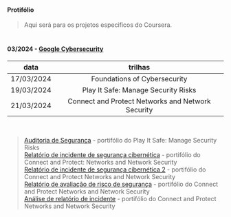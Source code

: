 #### Protifólio
>
>Aqui será para os projetos especificos do Coursera.
>
#
#### 03/2024 - [Google Cybersecurity](https://github.com/MateusBSS/Portfolio/tree/main/Google)

  data   | trilhas
:-------: | :------:
17/03/2024 | Foundations of Cybersecurity
19/03/2024 | Play It Safe: Manage Security Risks
21/03/2024 | Connect and Protect Networks and Network Security
<br>
    
> [Auditoria de Segurança](https://github.com/MateusBSS/Portfolio/blob/main/Google/Modulo2%20-%20Mateus%20Breno%20Soares.pdf) - portifólio do Play It Safe: Manage Security Risks
><br>
> [Relatório de incidente de 
segurança cibernética](https://github.com/mtsXD/Coursera/blob/main/Google/Connect%20and%20Protect%3A%20Networks%20and%20Network%20Security-%20Mateus%20Breno%20Soares.pdf) - portifólio do Connect and Protect: Networks and Network Security
><br>
>[Relatório de incidente de segurança cibernética 2](https://github.com/mtsXD/Coursera/blob/main/Google/Play%20It%20Safe%3A%20Manage%20Security%20Risks%202%20-%20Mateus%20Breno%20Soares.pdf) - portifólio do Connect and Protect Networks and Network Security
><br>
>[Relatório de avaliação de 
risco de segurança](https://github.com/mtsXD/Coursera/blob/main/Google/Connect%20and%20Protect%3A%20Networks%20and%20Network%20Security%203%20-%20Mateus%20Breno%20Soares.pdf.pdf) - portifólio do Connect and Protect Networks and Network Security
><br>
>[Análise de relatório de
incidente](https://github.com/mtsXD/Coursera/blob/main/Google/Connect%20and%20Protect%20Networks%20and%20Network%20Security%204%20-%20Mateus%20Breno%20Soares.pdf.pdf) - portifólio do Connect and Protect Networks and Network Security
